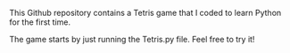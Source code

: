 This Github repository contains a Tetris game that I coded to learn Python for the first time.

The game starts by just running the Tetris.py file. Feel free to try it!
